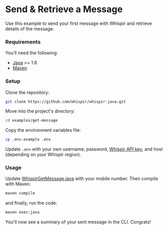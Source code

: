 # Send & Retrieve a Message

Use this example to send your first message with Whispir and retrieve details of the message.

### Requirements

You’ll need the following:

- [Java](https://openjdk.org/) >= 1.8
- [Maven](https://maven.apache.org)

### Setup

Clone the repository:

```bash
git clone https://github.com/whispir/whispir-java.git
```

Move into the project's directory:

```bash
cd examples/get-message
```

Copy the environment variables file:

```bash
cp .env.example .env
```

Update `.env` with your own username, password, [Whispir API key](https://developers.whispir.com/2a21cad9e5da7-authentication#obtain-an-api-key), and host (depending on your Whispir region).

### Usage

Update [WhispirGetMessage.java](src/main/java/com/whispir/WhispirGetMessage.java) with your mobile number. Then compile with Maven:

```bash
maven compile
```

and finally, run the code:


```bash
maven exec:java
```

You'll now see a summary of your sent message in the CLI. Congrats!

